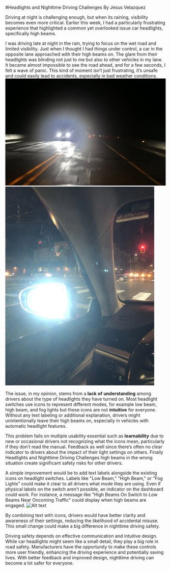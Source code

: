 #Headlights and Nighttime Driving Challenges 
By Jesus Velazquez 

Driving at night is challenging enough, but when its raining, visibility becomes even more critical. Earlier this week, I had a particularly frustrating experience that highlighted a common yet overlooked issue car headlights, specifically high beams. 

I was driving late at night in the rain, trying to focus on the wet road and limited visibility. Just when I thought I had things under control, a car in the opposite lane approached with their high beams on. The glare from their headlights was blinding not just to me but also to other vehicles in my lane. It became almost impossible to see the road ahead, and for a few seconds, I felt a wave of panic. This kind of moment isn’t just frustrating, it’s unsafe and could easily lead to accidents, especially in bad weather conditions. 
![Alt text](https://github.com/UsabilityEngineering/ux-journal-jmvelazquez2/blob/main/assets/car1.png)
![Alt text](https://github.com/UsabilityEngineering/ux-journal-jmvelazquez2/blob/main/assets/car2.png)
 

 

The issue, in my opinion, stems from a **lack** **of** **understanding** among drivers about the type of headlights they have turned on. Most headlight switches use icons to represent different modes, for example low beam, high beam, and fog lights but these icons are not **intuitive** for everyone. Without any text labeling or additional explanation, drivers might unintentionally leave their high beams on, especially in vehicles with automatic headlight features. 

This problem fails on multiple usability essential such as **learnability** due to new or occasional drivers not recognizing what the icons mean, particularly if they don’t read the manual. Feedback as well since there’s often no clear indicator to drivers about the impact of their light settings on others. Finally Headlights and Nighttime Driving Challenges high beams in the wrong situation create significant safety risks for other drivers. 

A simple improvement would be to add text labels alongside the existing icons on headlight switches. Labels like "Low Beam," "High Beam," or "Fog Lights" could make it clear to all drivers what mode they are using. Even if physical labels on the switch aren’t possible, an indicator on the dashboard could work. For instance, a message like "High Beams On Switch to Low Beams Near Oncoming Traffic" could display when high beams are engaged. 
![Alt text](https://github.com/UsabilityEngineering/ux-journal-jmvelazquez2/blob/main/assets/car3.png)
 

By combining text with icons, drivers would have better clarity and awareness of their settings, reducing the likelihood of accidental misuse. This small change could make a big difference in nighttime driving safety. 

Driving safety depends on effective communication and intuitive design. While car headlights might seem like a small detail, they play a big role in road safety. Manufacturers have the opportunity to make these controls more user friendly, enhancing the driving experience and potentially saving lives. With better feedback and improved design, nighttime driving can become a lot safer for everyone. 
